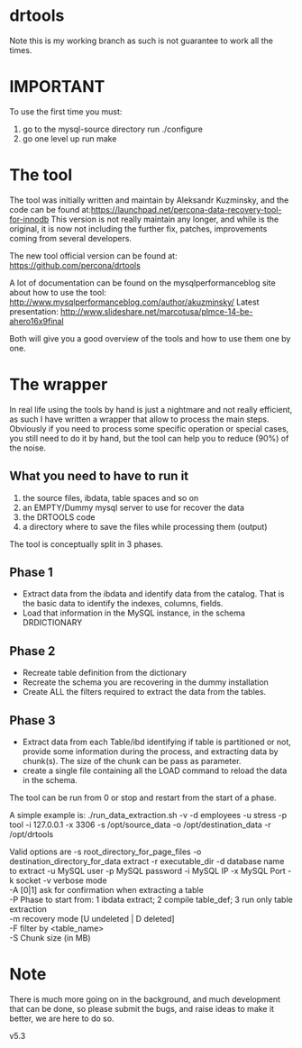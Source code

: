 drtools
=======
Note this is my working branch as such is not guarantee to work all the times.

IMPORTANT
=====================
To use the first time you must:
1) go to the mysql-source directory 
	run ./configure
2) go one level up 
	run make


The tool
============
The tool was initially written and maintain by Aleksandr Kuzminsky, and the code can be found at:https://launchpad.net/percona-data-recovery-tool-for-innodb 
This version is not really maintain any longer, and while is the original, it is now not including the further fix, patches, improvements coming from several developers.

The new tool official version can be found at:
https://github.com/percona/drtools


A lot of documentation can be found on the mysqlperformanceblog site about how to use the tool:
http://www.mysqlperformanceblog.com/author/akuzminsky/
Latest presentation: 
http://www.slideshare.net/marcotusa/plmce-14-be-ahero16x9final

Both will give you a good overview of the tools and how to use them one by one.


The wrapper
==================
In real life using the tools by hand is just a nightmare and not really efficient, as such I have written a wrapper that allow to process the main steps.
Obviously if you need to process some specific operation or special cases, you still need to do it by hand, but the tool can help you to reduce (90%) of the noise.

What you need to have to run it
----------------------------------
1) the source files, ibdata, table spaces and so on 
2) an EMPTY/Dummy mysql server to use for recover the data
3) the DRTOOLS code
4) a directory where to save the files while processing them (output)


The tool is conceptually split in 3 phases.

Phase 1
---------------
- Extract data from the ibdata and identify data from the catalog. That is the basic data to identify the indexes, columns, fields.
- Load that information in the MySQL instance, in the schema DRDICTIONARY


Phase 2
---------------
- Recreate table definition from the dictionary
- Recreate the schema you are recovering in the dummy installation
- Create ALL the filters required to extract the data from the tables.

Phase 3
---------------
- Extract data from each Table/ibd identifying if table is partitioned or not, provide some information during the process, and extracting data by chunk(s).
The size of the chunk can be pass as parameter.
- create a single file containing all the LOAD command to reload the data in the schema.


The tool can be run from 0 or stop and restart from the start of a phase.

A simple example is:
./run_data_extraction.sh -v -d  employees -u stress -p tool -i 127.0.0.1 -x 3306 -s /opt/source_data -o /opt/destination_data -r /opt/drtools

Valid options are 
 	 -s root_directory_for_page_files 
 	 -o destination_directory_for_data extract 
 	 -r executable_dir 
 	 -d database name to extract 
 	 -u MySQL user 
 	 -p MySQL password 
 	 -i MySQL IP 
 	 -x MySQL Port
 	 -k socket 
 	 -v verbose mode  
 	 -A [0|1] ask for confirmation when extracting a table  
 	 -P Phase to start from:
	 	1 ibdata extract;
 		2 compile table_def;
	 	3 run only table extraction  
 	 -m recovery mode [U undeleted | D deleted]  
 	 -F filter by <table_name>  
 	 -S Chunk size (in MB)
 	 
 	 

Note
==============
There is much more going on in the background, and much development that can be done, so please submit the bugs, and raise ideas to make it better, we are here to do so.



v5.3
